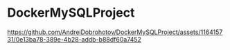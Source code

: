# DockerMySQLProject

https://github.com/AndreiDobrohotov/DockerMySQLProject/assets/116415731/0e13ba78-389e-4b28-addb-b88df60a7452

